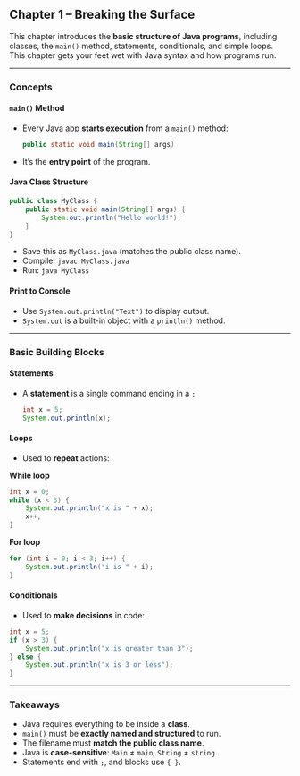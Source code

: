 ## Chapter 1 – Breaking the Surface

This chapter introduces the **basic structure of Java programs**, including classes, the `main()` method, statements, conditionals, and simple loops. This chapter gets your feet wet with Java syntax and how programs run.

---

### Concepts

#### `main()` Method

* Every Java app **starts execution** from a `main()` method:

  ```java
  public static void main(String[] args)
  ```
* It’s the **entry point** of the program.

#### Java Class Structure

```java
public class MyClass {
    public static void main(String[] args) {
        System.out.println("Hello world!");
    }
}
```

* Save this as `MyClass.java` (matches the public class name).
* Compile: `javac MyClass.java`
* Run: `java MyClass`

#### Print to Console

* Use `System.out.println("Text")` to display output.
* `System.out` is a built-in object with a `println()` method.

---

### Basic Building Blocks

#### Statements

* A **statement** is a single command ending in a `;`

  ```java
  int x = 5;
  System.out.println(x);
  ```

#### Loops

* Used to **repeat** actions:

**While loop**

```java
int x = 0;
while (x < 3) {
    System.out.println("x is " + x);
    x++;
}
```

**For loop**

```java
for (int i = 0; i < 3; i++) {
    System.out.println("i is " + i);
}
```

#### Conditionals

* Used to **make decisions** in code:

```java
int x = 5;
if (x > 3) {
    System.out.println("x is greater than 3");
} else {
    System.out.println("x is 3 or less");
}
```

---

### Takeaways

* Java requires everything to be inside a **class**.
* `main()` must be **exactly named and structured** to run.
* The filename must **match the public class name**.
* Java is **case-sensitive**: `Main` ≠ `main`, `String` ≠ `string`.
* Statements end with `;`, and blocks use `{ }`.

